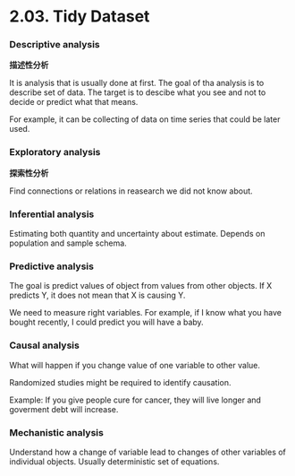 # 2.03. Tidy Dataset

### Descriptive analysis

**描述性分析**

It is analysis that is usually done at first. The goal of tha analysis is to describe set of data. The target is to descibe what you see and not to decide or predict what that means.

For example, it can be collecting of data on time series that could be later used.

### Exploratory analysis

**探索性分析**

Find connections or relations in reasearch we did not know about.

### Inferential analysis

Estimating both quantity and uncertainty about estimate. Depends on population and sample schema.

### Predictive analysis

The goal is predict values of object from values from other objects. If X predicts Y, it does not mean that X is causing Y.

We need to measure right variables. For example, if I know what you have bought recently, I could predict you will have a baby.

### Causal analysis

What will happen if you change value of one variable to other value.

Randomized studies might be required to identify causation.

Example: If you give people cure for cancer, they will live longer and goverment debt will increase.

### Mechanistic analysis

Understand how a change of variable lead to changes of other variables of individual objects. Usually deterministic set of equations.